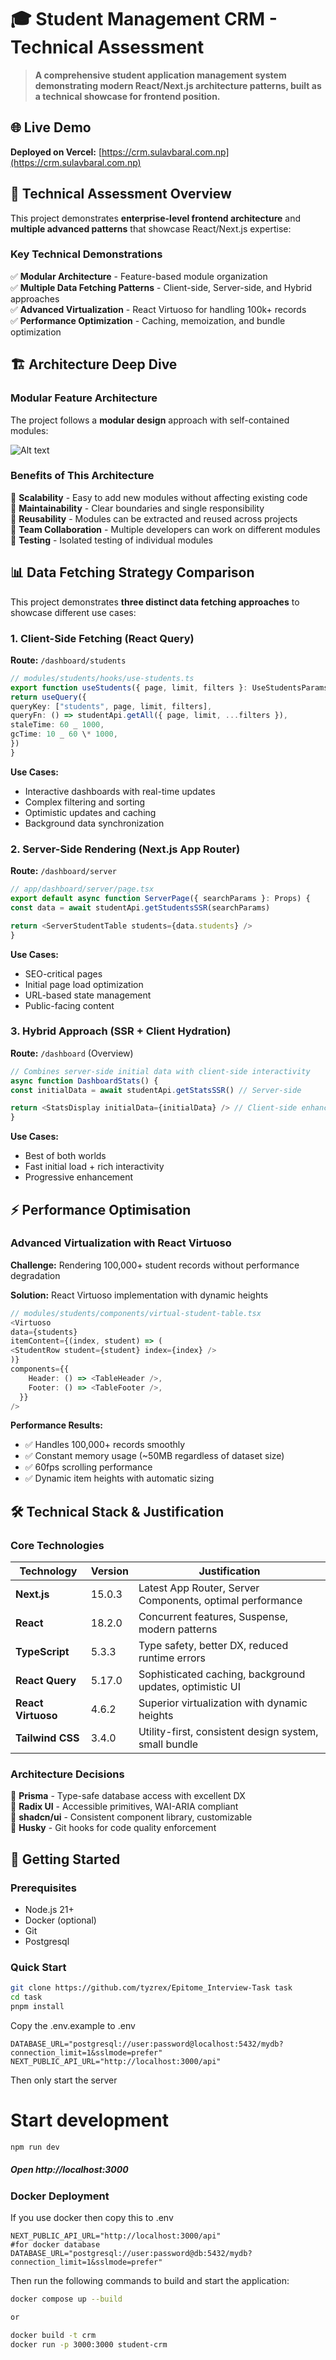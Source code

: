 # 🎓 Student Management CRM - Technical Assessment

> **A comprehensive student application management system demonstrating modern React/Next.js architecture patterns, built as a technical showcase for frontend position.**

## 🌐 Live Demo

**Deployed on Vercel:** [https://crm.sulavbaral.com.np](https://crm.sulavbaral.com.np)

## 🎯 Technical Assessment Overview

This project demonstrates **enterprise-level frontend architecture** and **multiple advanced patterns** that showcase React/Next.js expertise:

### Key Technical Demonstrations

✅ **Modular Architecture** - Feature-based module organization  
✅ **Multiple Data Fetching Patterns** - Client-side, Server-side, and Hybrid approaches  
✅ **Advanced Virtualization** - React Virtuoso for handling 100k+ records  
✅ **Performance Optimization** - Caching, memoization, and bundle optimization

## 🏗️ Architecture Deep Dive

### Modular Feature Architecture

The project follows a **modular design** approach with self-contained modules:

![Alt text](public/image.png)

### Benefits of This Architecture

🔹 **Scalability** - Easy to add new modules without affecting existing code  
🔹 **Maintainability** - Clear boundaries and single responsibility  
🔹 **Reusability** - Modules can be extracted and reused across projects  
🔹 **Team Collaboration** - Multiple developers can work on different modules  
🔹 **Testing** - Isolated testing of individual modules

## 📊 Data Fetching Strategy Comparison

This project demonstrates **three distinct data fetching approaches** to showcase different use cases:

### 1. Client-Side Fetching (React Query)

**Route:** `/dashboard/students`

```typescript
// modules/students/hooks/use-students.ts
export function useStudents({ page, limit, filters }: UseStudentsParams) {
return useQuery({
queryKey: ["students", page, limit, filters],
queryFn: () => studentApi.getAll({ page, limit, ...filters }),
staleTime: 60 _ 1000,
gcTime: 10 _ 60 \* 1000,
})
}
```

**Use Cases:**

- Interactive dashboards with real-time updates
- Complex filtering and sorting
- Optimistic updates and caching
- Background data synchronization

### 2. Server-Side Rendering (Next.js App Router)

**Route:** `/dashboard/server`

```typescript
// app/dashboard/server/page.tsx
export default async function ServerPage({ searchParams }: Props) {
const data = await studentApi.getStudentsSSR(searchParams)

return <ServerStudentTable students={data.students} />
}
```

**Use Cases:**

- SEO-critical pages
- Initial page load optimization
- URL-based state management
- Public-facing content

### 3. Hybrid Approach (SSR + Client Hydration)

**Route:** `/dashboard` (Overview)

```typescript
// Combines server-side initial data with client-side interactivity
async function DashboardStats() {
const initialData = await studentApi.getStatsSSR() // Server-side

return <StatsDisplay initialData={initialData} /> // Client-side enhanced
}
```

**Use Cases:**

- Best of both worlds
- Fast initial load + rich interactivity
- Progressive enhancement

## ⚡ Performance Optimisation

### Advanced Virtualization with React Virtuoso

**Challenge:** Rendering 100,000+ student records without performance degradation

**Solution:** React Virtuoso implementation with dynamic heights

```typescript
// modules/students/components/virtual-student-table.tsx
<Virtuoso
data={students}
itemContent={(index, student) => (
<StudentRow student={student} index={index} />
)}
components={{
    Header: () => <TableHeader />,
    Footer: () => <TableFooter />,
  }}
/>
```

**Performance Results:**

- ✅ Handles 100,000+ records smoothly
- ✅ Constant memory usage (~50MB regardless of dataset size)
- ✅ 60fps scrolling performance
- ✅ Dynamic item heights with automatic sizing

## 🛠️ Technical Stack & Justification

### Core Technologies

| Technology         | Version | Justification                                             |
| ------------------ | ------- | --------------------------------------------------------- |
| **Next.js**        | 15.0.3  | Latest App Router, Server Components, optimal performance |
| **React**          | 18.2.0  | Concurrent features, Suspense, modern patterns            |
| **TypeScript**     | 5.3.3   | Type safety, better DX, reduced runtime errors            |
| **React Query**    | 5.17.0  | Sophisticated caching, background updates, optimistic UI  |
| **React Virtuoso** | 4.6.2   | Superior virtualization with dynamic heights              |
| **Tailwind CSS**   | 3.4.0   | Utility-first, consistent design system, small bundle     |

### Architecture Decisions

🔹 **Prisma** - Type-safe database access with excellent DX  
🔹 **Radix UI** - Accessible primitives, WAI-ARIA compliant  
🔹 **shadcn/ui** - Consistent component library, customizable  
🔹 **Husky** - Git hooks for code quality enforcement

## 🚀 Getting Started

### Prerequisites

- Node.js 21+
- Docker (optional)
- Git
- Postgresql

### Quick Start

```bash
git clone https://github.com/tyzrex/Epitome_Interview-Task task
cd task
pnpm install
```

Copy the .env.example to .env

```
DATABASE_URL="postgresql://user:password@localhost:5432/mydb?connection_limit=1&sslmode=prefer"
NEXT_PUBLIC_API_URL="http://localhost:3000/api"
```

Then only start the server

# Start development

```bash
npm run dev
```

##### Open http://localhost:3000

### Docker Deployment

If you use docker then copy this to .env

```
NEXT_PUBLIC_API_URL="http://localhost:3000/api"
#for docker database
DATABASE_URL="postgresql://user:password@db:5432/mydb?connection_limit=1&sslmode=prefer"
```

Then run the following commands to build and start the application:     


```bash
docker compose up --build

or

docker build -t crm
docker run -p 3000:3000 student-crm
```
